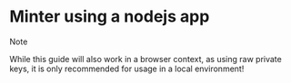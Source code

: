 # Minter using a nodejs app

> [!NOTE]
> While this guide will also work in a browser context, as using raw private keys, it is only recommended for usage in a local environment!
